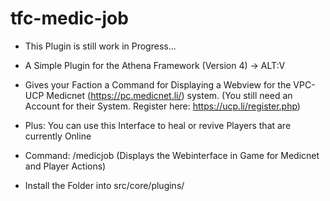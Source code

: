 # tfc-medic-job

- This Plugin is still work in Progress...

- A Simple Plugin for the Athena Framework (Version 4) -> ALT:V
- Gives your Faction a Command for Displaying a Webview for the VPC-UCP Medicnet (https://pc.medicnet.li/) system. (You still need an Account for their System. Register here: https://ucp.li/register.php)
- Plus: You can use this Interface to heal or revive Players that are currently Online

* Command: /medicjob (Displays the Webinterface in Game for Medicnet and Player Actions)

* Install the Folder into src/core/plugins/

